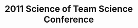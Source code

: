 ---
dateStart: 2011-04-12
dateEnd: 2011-04-14
title: "2011 Science of Team Science Conference"
venue: "Northwestern University"
organizer: "Holly Falk-Krezinski, Katy Börner"
credit: "Places & Spaces"
city: Chicago
state: IL
country: USA
pdfLink: 20110412-science-team-conference.pdf
venueImages:
 - sm: image01.sm.jpg
   lg: image01.lg.jpg
 - sm: image02.sm.jpg
   lg: image02.lg.jpg
 - sm: image03.sm.jpg
   lg: image03.lg.jpg
 - sm: image04.sm.jpg
   lg: image04.lg.jpg
 - sm: image05.sm.jpg
   lg: image05.lg.jpg
 - sm: image06.sm.jpg
   lg: image06.lg.jpg
 - sm: image07.sm.jpg
   lg: image07.lg.jpg
 - sm: image08.sm.jpg
   lg: image08.lg.jpg
 - sm: image09.sm.jpg
   lg: image09.lg.jpg
 - sm: image10.sm.jpg
   lg: image10.lg.jpg
---